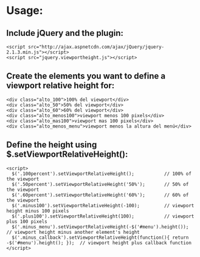 Usage:
======

Include jQuery and the plugin:
------------------------------

    <script src="http://ajax.aspnetcdn.com/ajax/jQuery/jquery-2.1.3.min.js"></script>
    <script src="jquery.viewportheight.js"></script>

Create the elements you want to define a viewport relative height for:
----------------------------------------------------------------------

    <div class="alto_100">100% del viewport</div>
    <div class="alto_50">50% del viewport</div>
    <div class="alto_60">60% del viewport</div>
    <div class="alto_menos100">viewport menos 100 pixels</div>
    <div class="alto_mas100">viewport mas 100 pixels</div>
    <div class="alto_menos_menu">viewport menos la altura del menú</div>

Define the height using $.setViewportRelativeHeight():
------------------------------------------------------

    <script>
      $('.100percent').setViewportRelativeHeight();           // 100% of the viewport
      $('.50percent').setViewportRelativeHeight('50%');       // 50% of the viewport
      $('.60percent').setViewportRelativeHeight('60%');       // 60% of the viewport
      $('.minus100').setViewportRelativeHeight(-100);         // viewport height minus 100 pixels
      $('.plus100').setViewportRelativeHeight(100);           // viewport plus 100 pixels
      $('.minus_menu').setViewportRelativeHeight(-$('#menu').height());      // viewport height minus another element's height
      $('.minus_callback').setViewportRelativeHeight(function(){ return -$('#menu').height(); });  // viewport height plus callback function
    </script>

